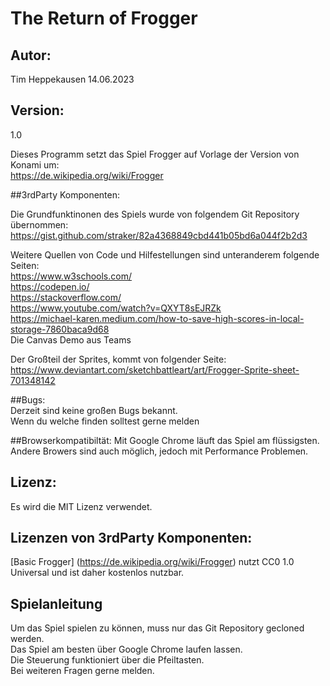 # The Return of Frogger

## Autor: 
Tim Heppekausen 14.06.2023

## Version: 
1.0

Dieses Programm setzt das Spiel Frogger auf Vorlage der Version von Konami um:<br>
https://de.wikipedia.org/wiki/Frogger 

##3rdParty Komponenten: 

Die Grundfunktinonen des Spiels wurde von folgendem Git Repository übernommen:<br>
https://gist.github.com/straker/82a4368849cbd441b05bd6a044f2b2d3

Weitere Quellen von Code und Hilfestellungen sind unteranderem folgende Seiten:<br>
https://www.w3schools.com/ <br>
https://codepen.io/ <br>
https://stackoverflow.com/ <br>
https://www.youtube.com/watch?v=QXYT8sEJRZk <br>
https://michael-karen.medium.com/how-to-save-high-scores-in-local-storage-7860baca9d68 <br>
Die Canvas Demo aus Teams

Der Großteil der Sprites, kommt von folgender Seite: <br>
https://www.deviantart.com/sketchbattleart/art/Frogger-Sprite-sheet-701348142

##Bugs: <br>
Derzeit sind keine großen Bugs bekannt. <br>
Wenn du welche finden solltest gerne melden

##Browserkompatibiltät:
Mit Google Chrome läuft das Spiel am flüssigsten. <br>
Andere Browers sind auch möglich, jedoch mit Performance Problemen.

## Lizenz: 
Es wird die MIT Lizenz verwendet.

## Lizenzen von 3rdParty Komponenten:
[Basic Frogger] (https://de.wikipedia.org/wiki/Frogger) nutzt CC0 1.0 Universal und ist daher kostenlos nutzbar.


## Spielanleitung
Um das Spiel spielen zu können, muss nur das Git Repository gecloned werden. <br>
Das Spiel am besten über Google Chrome laufen lassen. <br>
Die Steuerung funktioniert über die Pfeiltasten. <br>
Bei weiteren Fragen gerne melden.

